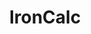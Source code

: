 ---
blog: https://blog.ironcalc.com/
git: https://github.com/ironcalc/IronCalc
logohandle: ironcalc
sort: ironcalc
title: IronCalc
website: https://www.ironcalc.com/
---